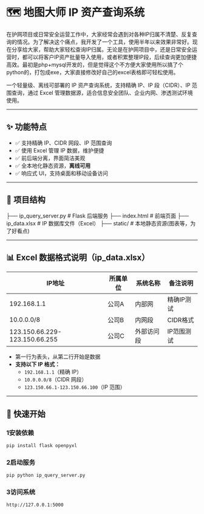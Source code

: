 # 🗺️ 地图大师 IP 资产查询系统

在护网项目或日常安全运营工作中，大家经常会遇到对各种IP归属不清楚、反复查询的情况。为了解决这个痛点，我开发了一个工具，使用半年以来效果非常好。现在分享给大家，帮助大家轻松查询IP归属。无论是在护网项目中，还是日常安全运营时，都可以将客户IP资产批量导入使用，或者积累整理IP段，后续查询更加便捷高效。最初是php+mysql开发的，但是觉得这个不方便大家使用所以搞了个python的，打包成exe，大家直接修改好自己的excel表格即可轻松使用。

一个轻量级、离线可部署的 IP 资产查询系统，支持精确 IP、IP 段（CIDR）、IP 范围查询，通过 Excel 管理数据源，适合信息安全团队、企业内网、渗透测试环境使用。

---

## ✨ 功能特点

- ✅ 支持精确 IP、CIDR 网段、IP 范围查询
- ✅ 使用 Excel 管理 IP 数据，维护便捷
- ✅ 前后端分离，界面简洁美观
- ✅ 全本地化静态资源，**离线可用**
- ✅ 响应式 UI，支持桌面和移动设备访问

---

## 📂 项目结构

├── ip_query_server.py # Flask 后端服务
├── index.html # 前端页面
├── ip_data.xlsx # IP 数据库文件（Excel）
├── static/ # 本地静态资源(图表等，为了好看点)


---

## 📊 Excel 数据格式说明（ip_data.xlsx）

| IP地址                     | 所属单位 | 系统名称   | 备注说明    |
|---------------------------|----------|------------|-------------|
| 192.168.1.1               | 公司A    | 内部网     | 精确IP测试  |
| 10.0.0.0/8                | 公司B    | 内网段     | CIDR格式    |
| 123.150.66.229-123.150.66.255 | 公司C | 外部访问段 | IP范围测试  |

- 第一行为表头，从第二行开始是数据
- **支持以下 IP 格式：**
  - `192.168.1.1`（精确 IP）
  - `10.0.0.0/8`（CIDR 网段）
  - `123.150.66.1-123.150.66.100`（IP 范围）

---

## 🚀 快速开始

### 1️安装依赖

```bash
pip install flask openpyxl
```

### 2启动服务

```bash
pip python ip_query_server.py
```

### 3访问系统

```bash
http://127.0.0.1:5000
```